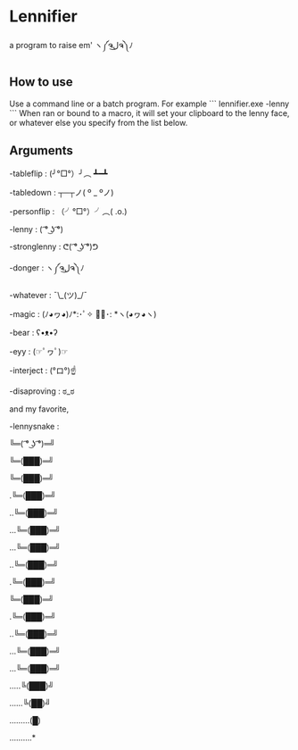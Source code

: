 <h1>Lennifier</h1>
a program to raise em' ヽ༼ຈل͜ຈ༽ﾉ

<h2>How to use</h2>
Use a command line or a batch program. For example
```
  lennifier.exe -lenny
```
When ran or bound to a macro, it will set your clipboard to the lenny face, or whatever else you specify from the list below.

<h2>Arguments</h2>

-tableflip      : (╯°□°）╯︵ ┻━┻

-tabledown      : ┬─┬ノ( º _ ºノ)

-personflip     : （╯°□°）╯︵( .o.)

-lenny          : ( ͡° ͜ʖ ͡°)

-stronglenny    : ᕦ( ͡° ͜ʖ ͡°)ᕤ

-donger         : ヽ༼ຈل͜ຈ༽ﾉ

-whatever       : ¯\\\_(ツ)_/¯

-magic          : (ﾉ◕ヮ◕)ﾉ*:･ﾟ✧ ✧ﾟ･: *ヽ(◕ヮ◕ヽ)

-bear           : ʕ•ᴥ•ʔ

-eyy            : (☞ﾟヮﾟ)☞

-interject      : (°ロ°)☝


-disaproving    : ಠ_ಠ


and my favorite,

-lennysnake :

╚═( ͡° ͜ʖ ͡°)═╝

╚═(███)═╝

╚═(███)═╝

.╚═(███)═╝

..╚═(███)═╝

…╚═(███)═╝

…╚═(███)═╝

..╚═(███)═╝

.╚═(███)═╝

╚═(███)═╝

.╚═(███)═╝

..╚═(███)═╝

…╚═(███)═╝

…╚═(███)═╝

…..╚(███)╝

……╚(██)╝

………(█)

……….*


